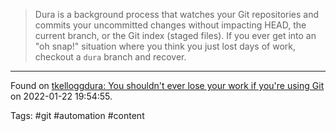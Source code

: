 > Dura is a background process that watches your Git repositories and commits your uncommitted changes without impacting HEAD, the current branch, or the Git index (staged files). If you ever get into an "oh snap!" situation where you think you just lost days of work, checkout a `dura` branch and recover.

---
Found on [tkelloggdura: You shouldn't ever lose your work if you're using Git](https://github.com/tkellogg/dura) on 2022-01-22 19:54:55.

Tags: #git #automation #content 